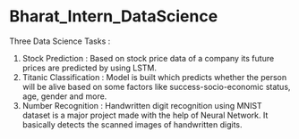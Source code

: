 # Bharat_Intern_DataScience
Three Data Science Tasks : 
1. Stock Prediction : Based on stock price data of a company its future prices are predicted by using LSTM.
2. Titanic Classification : Model is built which predicts whether the person will be alive based on some factors like success-socio-economic
status, age, gender and more.
3. Number Recognition : Handwritten digit recognition using MNIST dataset is a major project made with the help of Neural Network. It basically detects the scanned images of handwritten digits.
